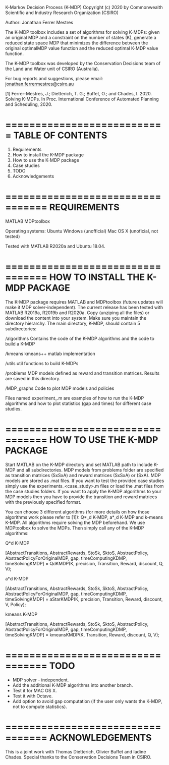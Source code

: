 K-Markov Decision Process (K-MDP)
Copyright (c) 2020 by Commonwealth Scientific and Industry Research Organization (CSIRO)

Author: Jonathan Ferrer Mestres

The K-MDP toolbox includes a set of algorithms for solving K-MDPs: given an original MDP and a constraint on the 
number of states (K),  generate a reduced state space MDP that  minimizes  the  difference  between  the  original 
optimalMDP value function and the reduced optimal K-MDP value function.

The K-MDP toolbox was developed by the Conservation Decisions team of the Land and Water unit of CSIRO (Australia).

For bug reports and suggestions, please email: jonathan.ferrermestres@csiro.au

[1] Ferrer-Mestres, J.; Dietterich, T. G.; Buffet, O.; and Chades, I.  2020.  Solving K-MDPs. In Proc. International Conference of Automated Planning and Scheduling, 2020.

===========================
TABLE OF CONTENTS
=========================== 

1. Requirements
2. How to install the K-MDP package
3. How to use the K-MDP package
4. Case studies
5. TODO
6. Acknowledgements


=================================
REQUIREMENTS
=================================


MATLAB 
MDPtoolbox

Operating systems:	Ubuntu
			Windows (unofficial)
			Mac OS X (unoficial, not tested)

Tested with MATLAB R2020a and Ubuntu 18.04.



=================================
HOW TO INSTALL THE K-MDP PACKAGE
=================================


The K-MDP package requires MATLAB and MDPtoolbox (future updates will make it MDP solver-independent). The current release has been tested with MATLAB R2019a, R2019b and R2020a.
Copy (unziping all the files) or download the content into your system. Make sure you maintain the directory hierarchy. The main directory, K-MDP, should contain 5 subdirectories:

/algorithms	Contains the code of the K-MDP algorithms and the code to build a K-MDP

/kmeans		kmeans++ matlab implementation

/utils		util functions to build K-MDPs

/problems	MDP models defined as reward and transition matrices. Results are saved in this directory.

/MDP_graphs	Code to plot MDP models and policies

Files named experiment_<problem>.m are examples of how to run the K-MDP algorithms and how to plot statistics (gap and times) for different case studies.


=================================
HOW TO USE THE K-MDP PACKAGE
=================================

Start MATLAB on the K-MDP directory and set MATLAB path to include K-MDP and all subdirectories. 
MDP models from problems folder are specified as transition matrices (SxSxA) and reward matrices (SxSxA) or (SxA). MDP models are stored as .mat files. If you want to test the provided case studies simply use the experiments_<case_study>.m files or load the .mat files from the case studies folders. If you want to apply the K-MDP algorithms to your MDP models then you have to provide the transition and reward matrices with the previously specified format.

You can choose 3 different algorithms (for more details on how those algorithms work please refer to [1]): Q*_d K-MDP, a*_d K-MDP and k-means K-MDP. All algorithms require solving the MDP beforehand. We use MDPtoolbox to solve the MDPs. Then simply call any of the K-MDP algorithms:

Q*d K-MDP

[AbstractTransitions, AbstractRewards, StoSk, SktoS, AbstractPolicy, AbstractPolicyForOriginalMDP, gap, timeComputingKDMP, timeSolvingKMDP] = QdKMDP(K, precision, Transition, Reward, discount, Q, V);
 
a*d K-MDP

[AbstractTransitions, AbstractRewards, StoSk, SktoS, AbstractPolicy, AbstractPolicyForOriginalMDP, gap, timeComputingKDMP, timeSolvingKMDP] = aStarKMDP(K, precision, Transition, Reward, discount, V, Policy);
 
kmeans K-MDP

[AbstractTransitions, AbstractRewards, StoSk, SktoS, AbstractPolicy, AbstractPolicyForOriginalMDP, gap, timeComputingKDMP, timeSolvingKMDP] = kmeansKMDP(K, Transition, Reward, discount, Q, V);



=================================
TODO
=================================

- MDP solver - independent.
- Add the additional K-MDP algorithms into another branch.
- Test it for MAC OS X.
- Test it with Octave.
- Add option to avoid gap computation (if the user only wants the K-MDP, not to compute statistics).

=================================
ACKNOWLEDGEMENTS
=================================


This is a joint work with Thomas Dietterich, Olivier Buffet and Iadine Chades.
Special thanks to the Conservation Decisions Team in CSIRO.





